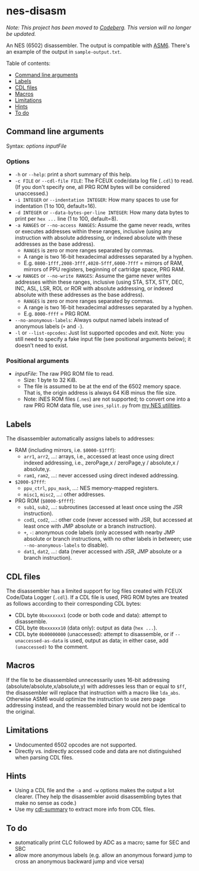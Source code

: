 # nes-disasm
*Note: This project has been moved to [Codeberg](https://codeberg.org/qalle/qnesdisasm). This version will no longer be updated.*

An NES (6502) disassembler. The output is compatible with [ASM6](https://www.romhacking.net/utilities/674). There's an example of the output in `sample-output.txt`.

Table of contents:
* [Command line arguments](#command-line-arguments)
* [Labels](#labels)
* [CDL files](#cdl-files)
* [Macros](#macros)
* [Limitations](#limitations)
* [Hints](#hints)
* [To do](#to-do)

## Command line arguments
Syntax: *options* *inputFile*

### Options
* `-h` or `--help`: print a short summary of this help.
* `-c FILE` or `--cdl-file FILE`: The FCEUX code/data log file (`.cdl`) to read. (If you don't specify one, all PRG ROM bytes will be considered unaccessed.)
* `-i INTEGER` or `--indentation INTEGER`: How many spaces to use for indentation (1 to 100, default=16).
* `-d INTEGER` or `--data-bytes-per-line INTEGER`: How many data bytes to print per `hex ...` line (1 to 100, default=8).
* `-a RANGES` or `--no-access RANGES`: Assume the game never reads, writes or executes addresses within these ranges, inclusive
(using any instruction with absolute addressing, or indexed absolute with these addresses as the base address).
  * `RANGES` is zero or more ranges separated by commas.
  * A range is two 16-bit hexadecimal addresses separated by a hyphen.
  * E.g. `0800-1fff,2008-3fff,4020-5fff,6000-7fff` = mirrors of RAM, mirrors of PPU registers, beginning of cartridge space, PRG RAM.
* `-w RANGES` or `--no-write RANGES`: Assume the game never writes addresses within these ranges, inclusive
(using STA, STX, STY, DEC, INC, ASL, LSR, ROL or ROR with absolute addressing, or indexed absolute with these addresses as the base address).
  * `RANGES` is zero or more ranges separated by commas.
  * A range is two 16-bit hexadecimal addresses separated by a hyphen.
  * E.g. `8000-ffff` = PRG ROM.
* `--no-anonymous-labels`: Always output named labels instead of anonymous labels (`+` and `-`).
* `-l` or `--list-opcodes`: Just list supported opcodes and exit. Note: you still need to specify a fake input file (see positional arguments below); it doesn't need to exist.

### Positional arguments
* *inputFile*: The raw PRG ROM file to read.
  * Size: 1 byte to 32 KiB.
  * The file is assumed to be at the end of the 6502 memory space. That is, the origin address is always 64 KiB minus the file size.
  * Note: iNES ROM files (`.nes`) are not supported; to convert one into a raw PRG ROM data file, use `ines_split.py` from [my NES utilities](https://github.com/qalle2/nes-util).

## Labels
The disassembler automatically assigns labels to addresses:
* RAM (including mirrors, i.e. `$0000-$1fff`):
  * `arr1`, `arr2`, &hellip;: arrays, i.e., accessed at least once using direct indexed addressing, i.e., zeroPage,x / zeroPage,y / absolute,x / absolute,y.
  * `ram1`, `ram2`, &hellip;: never accessed using direct indexed addressing.
* `$2000-$7fff`:
  * `ppu_ctrl`, `ppu_mask`, &hellip;: NES memory-mapped registers.
  * `misc1`, `misc2`, &hellip;: other addresses.
* PRG ROM (`$8000-$ffff`):
  * `sub1`, `sub2`, &hellip;: subroutines (accessed at least once using the JSR instruction).
  * `cod1`, `cod2`, &hellip;: other code (never accessed with JSR, but accessed at least once with JMP absolute or a branch instruction).
  * `+`, `-`: anonymous code labels (only accessed with nearby JMP absolute or branch instructions, with no other labels in between; use `--no-anonymous-labels` to disable).
  * `dat1`, `dat2`, &hellip;: data (never accessed with JSR, JMP absolute or a branch instruction).

## CDL files
The disassembler has a limited support for log files created with FCEUX Code/Data Logger (`.cdl`). If a CDL file is used, PRG ROM bytes are treated as follows according to their corresponding CDL bytes:
* CDL byte `0bxxxxxxx1` (code or both code and data): attempt to disassemble.
* CDL byte `0bxxxxxx10` (data only): output as data (`hex ...`).
* CDL byte `0b00000000` (unaccessed): attempt to disassemble, or if `--unaccessed-as-data` is used, output as data; in either case, add `(unaccessed)` to the comment.

## Macros
If the file to be disassembled unnecessarily uses 16-bit addressing (absolute/absolute,x/absolute,y) with addresses less than or equal to `$ff`,
the disassembler will replace that instruction with a macro like `lda_abs`.
Otherwise ASM6 would optimize the instruction to use zero page addressing instead, and the reassembled binary would not be identical to the original.

## Limitations
* Undocumented 6502 opcodes are not supported.
* Directly vs. indirectly accessed code and data are not distinguished when parsing CDL files.

## Hints
* Using a CDL file and the `-a` and `-w` options makes the output a lot clearer.
(They help the disassembler avoid disassembling bytes that make no sense as code.)
* Use my [cdl-summary](https://github.com/qalle2/cdl-summary) to extract more info from CDL files.

## To do
* automatically print CLC followed by ADC as a macro; same for SEC and SBC
* allow more anonymous labels (e.g. allow an anonymous forward jump to cross an anonymous backward jump and vice versa)
